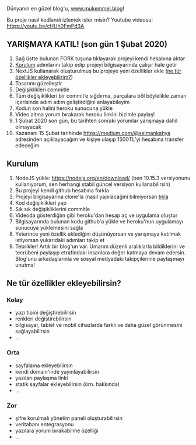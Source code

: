 Dünyanın en güzel blog'u, www.mukemmel.blog!

Bu proje nasıl kodlandı izlemek ister misin? Youtube videosu: https://youtu.be/cHUh0FmPd3A

## YARIŞMAYA KATIL! (son gün 1 Şubat 2020)

1. Sağ üstte bulunan FORK tuşuna tıklayarak projeyi kendi hesabına aktar
2. [Kurulum](#kurulum) adımlarını takip edip projeyi bilgisayarında çalışır hale getir
3. NextJS kullanarak oluşturulmuş bu projeye yeni özellikler ekle ([ne tür özellikler ekleyebilirim?](#ne-tur))
4. Tasarımı güzelleştir
5. Değişiklikleri commitle
6. Tüm değişiklikleri bir commit’e sığdırma, parçalara böl böylelikle zaman içerisinde adım adım geliştirdiğini anlayabileyim
7. Kodun son halini heroku sunucuna yükle
8. Video altına yorum bırakarak heroku linkini bizimle paylaş!
9. 1 Şubat 2020 son gün, bu tarihten sonraki yorumlar yarışmaya dahil olmayacak
10. Kazananı 15 Şubat tarihinde https://medium.com/@selmankahya adresinden açıklayacağım ve kişiye ulaşıp 1500TL’yi hesabına transfer edeceğim

## <a name="kurulum"></a> Kurulum

1. NodeJS yükle: https://nodejs.org/en/download/ (ben 10.15.3 versiyonunu kullanıyorum, sen herhangi stabil güncel versiyon kullanabilirsin)
2. Bu projeyi kendi github hesabına forkla
3. Projeyi bilgisayarına clone'la (nasıl yapılacağini bilmiyorsan [tıkla](https://medium.com/@noteCe/github-ile-fork-ve-pull-request-be6077342834)
4. Kod değişiklikleri yap
5. Sık sık değişikliklerini commitle
6. Videoda gösterdiğim gibi heroku'dan hesap aç ve uygulama oluştur
7. Bilgisayarında bulunan kodu github'a yükle ve heroku'nun uygulamayı sunucuya yüklemesini sağla
8. Yeterince yeni özellik eklediğini düşünüyorsan ve yarışmaya katılmak istiyorsan yukarıdaki adımları takip et
9. Tebrikler! Artık bir blog'un var. Umarım düzenli aralıklarla bildiklerini ve tecrübeni paylaşıp etrafindaki insanlara değer katmaya devam edersin. Blog'unu arkadaşlarınla ve sosyal medyadaki takipçilerinle paylaşmayı unutma!

## <a name="ne-tur"></a> Ne tür özellikler ekleyebilirsin?

### Kolay

- yazı tipini değiştirebilirsin
- renkleri değiştirebilirsin
- bilgisayar, tablet ve mobil cihazlarda farklı ve daha güzel görünmesini sağlayabilirsin
- ...

### Orta

- sayfalama ekleyebilirsin
- kendi domain'inde yayınlayabilirsin
- yazıları paylaşma linki
- statik sayfalar ekleyebilirsin (örn. hakkında)
- ...

### Zor

- şifre korulmalı yönetim paneli oluşturabilirsin
- veritabanı entegrasyonu
- yazılara yorum bırakabilme özelliği
- ...
